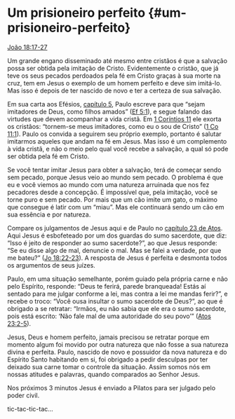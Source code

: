 # Um prisioneiro perfeito {#um-prisioneiro-perfeito}

[João 18:17-27](http://bibliaonline.com.br/acf/jo/18/17-27)

Um grande engano disseminado até mesmo entre cristãos é que a salvação possa ser obtida pela imitação de Cristo. Evidentemente o cristão, que já teve os seus pecados perdoados pela fé em Cristo graças à sua morte na cruz, tem em Jesus o exemplo de um homem perfeito e deve sim imitá-lo. Mas isso é depois de ter nascido de novo e ter a certeza de sua salvação.

Em sua carta aos Efésios, [capítulo 5](http://bibliaonline.com.br/acf/ef/5), Paulo escreve para que “sejam imitadores de Deus, como filhos amados” ([Ef 5:1](http://bibliaonline.com.br/acf/ef/5/1)), e segue falando das virtudes que devem acompanhar a vida cristã. Em [1 Coríntios 11](http://bibliaonline.com.br/acf/1co/11) ele exorta os cristãos: “tornem-se meus imitadores, como eu o sou de Cristo” ([1 Co 11:1](http://bibliaonline.com.br/acf/1co/11/1)). Paulo os convida a seguirem seu próprio exemplo, portanto é salutar imitarmos aqueles que andam na fé em Jesus. Mas isso é um complemento à vida cristã, e não o meio pelo qual você recebe a salvação, a qual só pode ser obtida pela fé em Cristo.

Se você tentar imitar Jesus para obter a salvação, terá de começar sendo sem pecado, porque Jesus veio ao mundo sem pecado. O problema é que eu e você viemos ao mundo com uma natureza arruinada que nos fez pecadores desde a concepção. É impossível que, pela imitação, você se torne puro e sem pecado. Por mais que um cão imite um gato, o máximo que consegue é latir com um “miau”. Mas ele continuará sendo um cão em sua essência e por natureza.

Compare os julgamentos de Jesus aqui e de Paulo no [capítulo 23 de Atos](http://bibliaonline.com.br/acf/atos/23). Aqui Jesus é esbofeteado por um dos guardas do sumo sacerdote, que diz: “Isso é jeito de responder ao sumo sacerdote?”, ao que Jesus responde: “Se eu disse algo de mal, denuncie o mal. Mas se falei a verdade, por que me bateu?” ([Jo 18:22-23](http://bibliaonline.com.br/acf/jo/18/22-23)). A resposta de Jesus é perfeita e desmonta todos os argumentos de seus juízes.

Paulo, em uma situação semelhante, porém guiado pela própria carne e não pelo Espírito, responde: “Deus te ferirá, parede branqueada! Estás aí sentado para me julgar conforme a lei, mas contra a lei me mandas ferir?”, e recebe o troco: “Você ousa insultar o sumo sacerdote de Deus?”, ao que é obrigado a se retratar: “Irmãos, eu não sabia que ele era o sumo sacerdote, pois está escrito: ‘Não fale mal de uma autoridade do seu povo’” ([Atos 23:2-5](http://bibliaonline.com.br/acf/atos/23/2-5)).

Jesus, Deus e homem perfeito, jamais precisou se retratar porque em momento algum foi movido por outra natureza que não fosse a sua natureza divina e perfeita. Paulo, nascido de novo e possuidor da nova natureza e do Espírito Santo habitando em si, foi obrigado a pedir desculpas por ter deixado sua carne tomar o controle da situação. Assim somos nós em nossas atitudes e palavras, quando comparados ao Senhor Jesus.

Nos próximos 3 minutos Jesus é enviado a Pilatos para ser julgado pelo poder civil.

tic-tac-tic-tac...